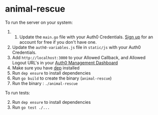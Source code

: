 # animal-rescue

To run the server on your system:

1. 1. Update the `main.go` file with your Auth0 Credentials. [Sign up](https://auth0.com) for an account for free if you don't have one.
2. Update the `auth0-variables.js` file in `static/js` with your Auth0 Credentials.
3. Add `http://localhost:3000` to your Allowed Callback, and Allowed Logout URL's in your [Auth0 Management Dashboard](https://manage.auth0.com)
4. Make sure you have [dep](https://github.com/golang/dep) installed
5. Run `dep ensure` to install dependencies 
6. Run `go build` to create the binary (`animal-rescue`)
7. Run the binary : `./animal-rescue`

To run tests:

2. Run `dep ensure` to install dependencies
2. Run `go test ./...`
